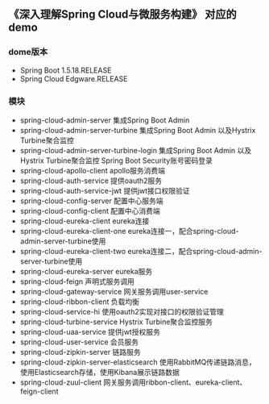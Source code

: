 ## 《深入理解Spring Cloud与微服务构建》 对应的demo
### dome版本
* Spring Boot 1.5.18.RELEASE
* Spring Cloud Edgware.RELEASE

### 模块
* spring-cloud-admin-server 集成Spring Boot Admin
* spring-cloud-admin-server-turbine 集成Spring Boot Admin 以及Hystrix
  Turbine聚合监控
* spring-cloud-admin-server-turbine-login 集成Spring Boot Admin
  以及Hystrix Turbine聚合监控 Spring Boot Security账号密码登录
* spring-cloud-apollo-client apollo服务消费端
* spring-cloud-auth-service 提供oauth2服务
* spring-cloud-auth-service-jwt 提供jwt接口权限验证
* spring-cloud-config-server 配置中心服务端
* spring-cloud-config-client 配置中心消费端
* spring-cloud-eureka-client eureka连接
* spring-cloud-eureka-client-one
  eureka连接一，配合spring-cloud-admin-server-turbine使用
* spring-cloud-eureka-client-two eureka连接二，配合spring-cloud-admin-server-turbine使用
* spring-cloud-eureka-server eureka服务
* spring-cloud-feign 声明式服务调用
* spring-cloud-gateway-service 网关服务调用user-service
* spring-cloud-ribbon-client 负载均衡
* spring-cloud-service-hi 使用oauth2实现对接口的权限验证管理
* spring-cloud-turbine-service Hystrix Turbine聚合监控服务
* spring-cloud-uaa-service 提供jwt授权服务
* spring-cloud-user-service 会员服务
* spring-cloud-zipkin-server 链路服务
* spring-cloud-zipkin-server-elasticsearch
  使用RabbitMQ传递链路消息，使用Elasticsearch存储，使用Kibana展示链路数据
* spring-cloud-zuul-client 网关服务调用ribbon-client、eureka-client、feign-client